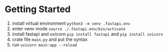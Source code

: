 # Getting Started

1. install virtual environment `python3 -m venv .fastapi.env`
2. enter venv mode `source ./.fastapi.env/bin/activate`
3. install fastapi and uvicorn `pip install fastapi` and `pip install uvicorn`
4. crate file `main.py` and put the syntax
5. run `uvicorn main:app --reload`